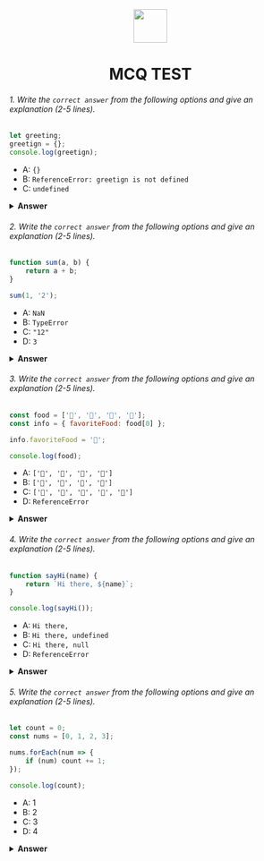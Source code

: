 <div align="center">
  <img height="60" src="https://edurev.gumlet.io/AllImages/original/ApplicationImages/CourseImages/944e5d47-8c55-4a89-91e5-22ab5f2798fc_CI.png">
  <h1>MCQ TEST</h1>
</div>

###### 1. Write the `correct answer` from the following options and give an explanation (2-5 lines).

```javascript
let greeting;
greetign = {};
console.log(greetign);
```

- A: `{}`
- B: `ReferenceError: greetign is not defined`
- C: `undefined`

<details><summary><b>Answer</b></summary>
<p>

#### Answer: a

<i>Here greeting is declared as a let variable but assigned an empty object to greetign. As greetign is initialized as an empty object so, in 3rd line it will be logged {}. As it doesn't initialized with any variable declaration keyword so it has global scope.</i>

</p>
</details>

###### 2. Write the `correct answer` from the following options and give an explanation (2-5 lines).

```javascript
function sum(a, b) {
	return a + b;
}

sum(1, '2');
```

- A: `NaN`
- B: `TypeError`
- C: `"12"`
- D: `3`

<details><summary><b>Answer</b></summary>
<p>

#### Answer: C

<i>Here a is number but b is passed as string. Javascript use '+' to concat two string so, when b passed as string it will be concatinated with 1. so the answer is</i> `'12'`.

</p>
</details>

###### 3. Write the `correct answer` from the following options and give an explanation (2-5 lines).

```javascript
const food = ['🍕', '🍫', '🥑', '🍔'];
const info = { favoriteFood: food[0] };

info.favoriteFood = '🍝';

console.log(food);
```

- A: `['🍕', '🍫', '🥑', '🍔']`
- B: `['🍝', '🍫', '🥑', '🍔']`
- C: `['🍝', '🍕', '🍫', '🥑', '🍔']`
- D: `ReferenceError`

<details><summary><b>Answer</b></summary>
<p>

#### Answer: A

<i>Here food array has 4 types of food. then the info object's property favoriteFood referenced the food[0]. this means info initialized with the value of food[0] it mean's "🍕" and this is constant. But as we know object is non-primitive datatype so it doesn't show any error when we try to change the property of the info and the new value "🍝" assigned to the info's favoriteFood property. Finaly food is printed as it declared. </i>

</p>
</details>

###### 4. Write the `correct answer` from the following options and give an explanation (2-5 lines).

```javascript
function sayHi(name) {
	return `Hi there, ${name}`;
}

console.log(sayHi());
```

- A: `Hi there,`
- B: `Hi there, undefined`
- C: `Hi there, null`
- D: `ReferenceError`

<details><summary><b>Answer</b></summary>
<p>

#### Answer: B

<i>When a variable is declared but not initilized explicitly javascript always initilized the variable as undefined. Here sayHi() is called without any arguments and it expects a value as parameter but got nothing, so it will prints</i> `Hi, there, undefined`.

</p>
</details>

###### 5. Write the `correct answer` from the following options and give an explanation (2-5 lines).

```javascript
let count = 0;
const nums = [0, 1, 2, 3];

nums.forEach(num => {
	if (num) count += 1;
});

console.log(count);
```

- A: 1
- B: 2
- C: 3
- D: 4

<details><summary><b>Answer</b></summary>
<p>

#### Answer: C

<i>Here we can see nums array will traverse all the array element and if the num is true then count will increase by 1. For 0th index nums[0] = 0 , which is falsy value so the loop will continue without increasing count value. then, For 0th index nums[1] = 1 , it's a truthy value so if statement passed the condition and count value will increase by one. so count = 1.
nums[2] = 2, it's also truthy, count = 2,
and finally, nums[3] = 3, it's also truthy, count = 3,
so, the answer is 3.
</i>

</p>
</details>
